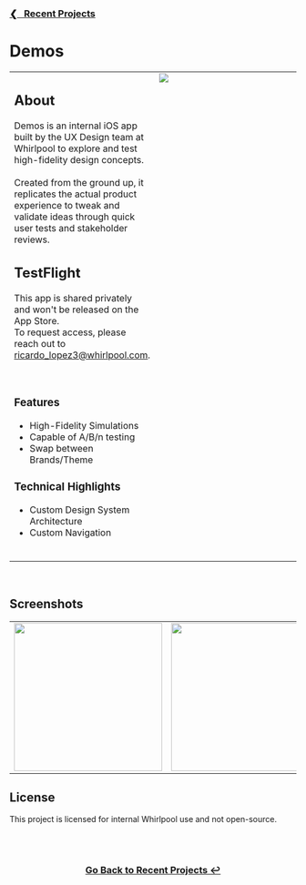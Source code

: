 <h3><a href="https://github.com/ricardonovelot">❮‎‎‎ &nbsp; Recent Projects</a></h3>

<h1>Demos</h1>

<table>
<tr>
<td valign="top">

<h2>About</h2>

<p>
    Demos is an internal iOS app built by the UX Design team at Whirlpool to explore and test high-fidelity design concepts. <br><br>
    Created from the ground up, it replicates the actual product experience to tweak and validate ideas through quick user tests and stakeholder reviews. <br>
</p>

<h2>TestFlight</h2>
<p>This app is shared privately and won't be released on the App Store. <br> To request access, please reach out to <a href="mailto:ricardo_lopez3@whirlpool.com">ricardo_lopez3@whirlpool.com</a>.</p>
<br>

<h3>Features</h3>
<ul>
<li>High-Fidelity Simulations</li>
<li>Capable of A/B/n testing</li>
<li>Swap between Brands/Theme</li>
</ul>

<h3>Technical Highlights</h3>
<ul>
<li>Custom Design System Architecture</li>
<li>Custom Navigation</li>
</ul>
<br>


</td>
<td valign="top" width="400">
<img src="https://github.com/user-attachments/assets/3ad11e99-9b08-47c7-8be9-9860f90188db" >
</td>
</tr>
</table>
<br>
<h2>Screenshots</h2>

<table align="center">
<tr>
<td valign="top">
  <img src="https://github.com/user-attachments/assets/910c419c-3387-4113-9ddb-7efbb82b79a5" width="260">
</td>

<td valign="top">
  <img src="https://github.com/user-attachments/assets/ca31a127-89c9-4fc1-95e2-16e7e1e3afb2" width="260">
</td>

<td valign="top">
  <img src="https://github.com/user-attachments/assets/screenshot-3.png" width="260">
</td>
</tr>
</table>

  
<h2>License</h2>
<p>This project is licensed for internal Whirlpool use and not open-source.</p>
<br>

<br>
<h3 align="center"><a href="https://github.com/ricardonovelot">Go Back to Recent Projects ↩</a></h3>
<br>
